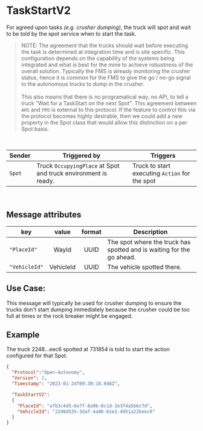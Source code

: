 # TaskStartV2

For agreed upon tasks *(e.g. crusher dumping)*, the truck will spot and wait to be told by the spot service when to start the task.
> NOTE: The agreement that the trucks should wait before executing the task is determined at integration time and is site specific.  This configuration depends on the capability of the systems being integrated and what is best for the mine to achieve robustness of the overall solution.  Typically the FMS is already monitoring the crusher status, hence it is common for the FMS to give the go / no-go signal to the autonomous trucks to dump in the crusher. <br><br> This also means that there is no programatical way, no API, to tell a truck "Wait for a TaskStart on the next Spot".  This agreement between `AHS` and `FMS` is external to this protocol.  If the feature to control this via the protocol becomes highly desirable, then we could add a new property in the Spot class that would allow this distinction on a per Spot basis.

<br>

|Sender| Triggered by | Triggers|
|---|---|---|
| `Spot` | Truck `OccupyingPlace` at Spot and truck environment is ready. | Truck to start executing `Action` for the spot |

<br>

## Message attributes
|key |value |format | Description|
|---|:---:|:---:|---|
|`"PlaceId"`| WayId| UUID | The spot where the truck has spotted and is waiting for the go ahead.|
|`"VehicleId"`| VehicleId| UUID| The vehicle spotted there.|



## Use Case:
This message will typically be used for crusher dumping to ensure the trucks don't start dumping immediately because the crusher could be too full at times or the rock breaker might be engaged.

## Example
The truck 2248...eec6 spotted at 731854 is told to start the action configured for that Spot.
```json
{
  "Protocol":"Open-Autonomy",
  "Version": 2,
  "Timestamp": "2023-01-24T09:30:10.948Z",

  "TaskStartV2":
  {
    "PlaceId": "a7b3c4d5-6e7f-8a9b-0c1d-2e3f4a5b6c7d",
    "VehicleId": "2248d535-3daf-4a86-b1e1-4951a22beec6"
  }
}
```
